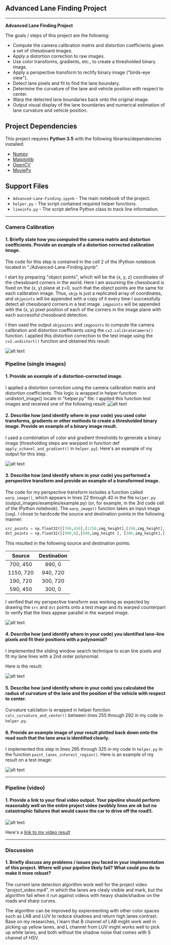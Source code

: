 ## Advanced Lane Finding Project

---

**Advanced Lane Finding Project**

The goals / steps of this project are the following:

* Compute the camera calibration matrix and distortion coefficients given a set of chessboard images.
* Apply a distortion correction to raw images.
* Use color transforms, gradients, etc., to create a thresholded binary image.
* Apply a perspective transform to rectify binary image ("birds-eye view").
* Detect lane pixels and fit to find the lane boundary.
* Determine the curvature of the lane and vehicle position with respect to center.
* Warp the detected lane boundaries back onto the original image.
* Output visual display of the lane boundaries and numerical estimation of lane curvature and vehicle position.

[//]: # (Image References)

[image1]: ./examples/undistort_output.png "Undistorted"
[image2]: ./examples/undistort_output2.png "Undistorted"
[image3]: ./examples/binary_combo_example.png "Binary Example"
[image4]: ./examples/warped_straight_lines.png "Warp Example"
[image5]: ./examples/color_fit_lines.png "Fit Visual"
[image6]: ./examples/plot_down.png "Output"
[image7]: ./examples/video_output.gif "Output"
[video1]: ./project_video.mp4 "Video"

## Project Dependencies

This project requires **Python 3.5** with the following libraries/dependencies installed:

- [Numpy](http://www.numpy.org/)
- [Matplotlib](http://matplotlib.org/)
- [OpenCV](http://opencv.org/)
- [MoviePy](http://zulko.github.io/moviepy/)


## Support Files

- `Advanced-Lane-Finding.ipynb` - The main notebook of the project.
- `helper.py` - The script contained required helper functions.
- `lineinfo.py` - The script define Python class to track line information.

---



### Camera Calibration

#### 1. Briefly state how you computed the camera matrix and distortion coefficients. Provide an example of a distortion corrected calibration image.

The code for this step is contained in the cell 2 of the IPython notebook located in "./Advanced-Lane-Finding.ipynb".  

I start by preparing "object points", which will be the (x, y, z) coordinates of the chessboard corners in the world. Here I am assuming the chessboard is fixed on the (x, y) plane at z=0, such that the object points are the same for each calibration image.  Thus, `objp` is just a replicated array of coordinates, and `objpoints` will be appended with a copy of it every time I successfully detect all chessboard corners in a test image.  `imgpoints` will be appended with the (x, y) pixel position of each of the corners in the image plane with each successful chessboard detection.  

I then used the output `objpoints` and `imgpoints` to compute the camera calibration and distortion coefficients using the `cv2.calibrateCamera()` function.  I applied this distortion correction to the test image using the `cv2.undistort()` function and obtained this result: 

![alt text][image1]

### Pipeline (single images)

#### 1. Provide an example of a distortion-corrected image.

I applied a distortion correction using the camera calibration matrix and distortion coefficients. This logic is wrapped in helper function undistort_image() locate in "helper.py" file.
I applied this function test images and received one of the following result:
![alt text][image2]

#### 2. Describe how (and identify where in your code) you used color transforms, gradients or other methods to create a thresholded binary image.  Provide an example of a binary image result.

I used a combination of color and gradient thresholds to generate a binary image (thresholding steps are warpped in function def `apply_schanel_and_gradient()` in `helper.py`).  Here's an example of my output for this step. 

![alt text][image3]

#### 3. Describe how (and identify where in your code) you performed a perspective transform and provide an example of a transformed image.

The code for my perspective transform includes a function called `warp_image()`, which appears in lines 22 through 40 in the file `helper.py` (output_images/examples/example.py) (or, for example, in the 3rd code cell of the IPython notebook).  The `warp_image()` function takes an input image (`img`).  I chose to hardcode the source and destination points in the following manner:

```python
src_points = np.float32([[700,450],[1150,img_height],[190,img_height],[590,450]])
dst_points = np.float32([[990,0],[940,img_height ], [300,img_height],[300,0]])
```

This resulted in the following source and destination points:

| Source        | Destination   | 
|:-------------:|:-------------:| 
| 700, 450      | 990, 0        | 
| 1150, 720     | 940, 720      |
| 190, 720      | 300, 720      |
| 590, 450      | 300, 0        |

I verified that my perspective transform was working as expected by drawing the `src` and `dst` points onto a test image and its warped counterpart to verify that the lines appear parallel in the warped image.

![alt text][image4]

#### 4. Describe how (and identify where in your code) you identified lane-line pixels and fit their positions with a polynomial?

I implemented the sliding window search technique to scan line pixels and fit my lane lines with a 2nd order polynomial. 

Here is the result:

![alt text][image5]

#### 5. Describe how (and identify where in your code) you calculated the radius of curvature of the lane and the position of the vehicle with respect to center.

Curvature calclation is wrapped in helper function `calc_curvature_and_center()` between lines 255 through 292 in my code in `helper.py`.

#### 6. Provide an example image of your result plotted back down onto the road such that the lane area is identified clearly.

I implemented this step in lines 295 through 325 in my code in `helper.py` in the function `paint_lanes_interest_region()`.  Here is an example of my result on a test image:

![alt text][image6]

---

### Pipeline (video)

#### 1. Provide a link to your final video output.  Your pipeline should perform reasonably well on the entire project video (wobbly lines are ok but no catastrophic failures that would cause the car to drive off the road!).

![alt text][image7]

Here's a [link to my video result](./videos_output/project_video.mp4)

---

### Discussion

#### 1. Briefly discuss any problems / issues you faced in your implementation of this project.  Where will your pipeline likely fail?  What could you do to make it more robust?

The current lane detection algorithm  work well for the project video "project_video.mp4", in which the lanes are clealy visible and mark, but the algorithm fail when it run against videos with heavy shade/shadow on the roads and sharp curves.

The algorithm can be improved by expiermenting with other color spaces such as LAB and LUV to reduce shadows and return high lanes contrast. Base on my researches, I learn that B channel of LAB might work well in picking up yellow lanes, and L channel from LUV might works well to pick up white lanes, and both without the shadow noise that comes with S channel of HSV.